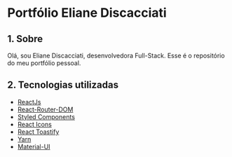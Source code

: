 # Portfólio Eliane Discacciati

## 1. Sobre

Olá, sou Eliane Discacciati, desenvolvedora Full-Stack. Esse é o repositório do meu portfólio pessoal.

<a name="links"></a>

## 2. Tecnologias utilizadas

- <a name="react" href="https://pt-br.reactjs.org/" target="_blank">ReactJs</a>
- <a name="react-router-dom" href="https://www.npmjs.com/package/react-router-dom" target="_blank">React-Router-DOM</a>
- <a name="styled-comp" href="https://styled-components.com/" target="_blank">Styled Components</a>
- <a name="react-icons" href="https://www.npmjs.com/package/react-icons" target="_blank">React Icons</a>
- <a name="react-toastify" href="https://www.npmjs.com/package/react-toastify" target="_blank">React Toastify</a>
- <a name="yarn" href="https://yarnpkg.com/" target="_blank">Yarn</a>
- <a name="mui" href="https://mui.com/pt/" target="_blank">Material-UI</a>

##
